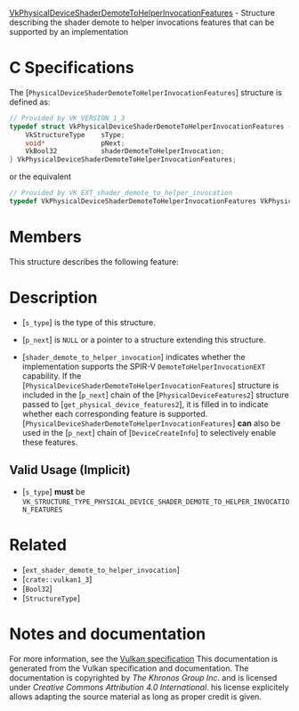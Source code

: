 [VkPhysicalDeviceShaderDemoteToHelperInvocationFeatures](https://www.khronos.org/registry/vulkan/specs/1.3-extensions/man/html/VkPhysicalDeviceShaderDemoteToHelperInvocationFeatures.html) - Structure describing the shader demote to helper invocations features that can be supported by an implementation

# C Specifications
The [`PhysicalDeviceShaderDemoteToHelperInvocationFeatures`] structure
is defined as:
```c
// Provided by VK_VERSION_1_3
typedef struct VkPhysicalDeviceShaderDemoteToHelperInvocationFeatures {
    VkStructureType    sType;
    void*              pNext;
    VkBool32           shaderDemoteToHelperInvocation;
} VkPhysicalDeviceShaderDemoteToHelperInvocationFeatures;
```
or the equivalent
```c
// Provided by VK_EXT_shader_demote_to_helper_invocation
typedef VkPhysicalDeviceShaderDemoteToHelperInvocationFeatures VkPhysicalDeviceShaderDemoteToHelperInvocationFeaturesEXT;
```

# Members
This structure describes the following feature:

# Description
- [`s_type`] is the type of this structure.
- [`p_next`] is `NULL` or a pointer to a structure extending this structure.

- [`shader_demote_to_helper_invocation`] indicates whether the implementation supports the SPIR-V `DemoteToHelperInvocationEXT` capability.
If the [`PhysicalDeviceShaderDemoteToHelperInvocationFeatures`] structure is included in the [`p_next`] chain of the
[`PhysicalDeviceFeatures2`] structure passed to
[`get_physical_device_features2`], it is filled in to indicate whether each
corresponding feature is supported.
[`PhysicalDeviceShaderDemoteToHelperInvocationFeatures`] **can**  also be used in the [`p_next`] chain of
[`DeviceCreateInfo`] to selectively enable these features.
## Valid Usage (Implicit)
-  [`s_type`] **must**  be `VK_STRUCTURE_TYPE_PHYSICAL_DEVICE_SHADER_DEMOTE_TO_HELPER_INVOCATION_FEATURES`

# Related
- [`ext_shader_demote_to_helper_invocation`]
- [`crate::vulkan1_3`]
- [`Bool32`]
- [`StructureType`]

# Notes and documentation
For more information, see the [Vulkan specification](https://www.khronos.org/registry/vulkan/specs/1.3-extensions/html/vkspec.html)
This documentation is generated from the Vulkan specification and documentation.
The documentation is copyrighted by *The Khronos Group Inc.* and is licensed under *Creative Commons Attribution 4.0 International*.
his license explicitely allows adapting the source material as long as proper credit is given.
        